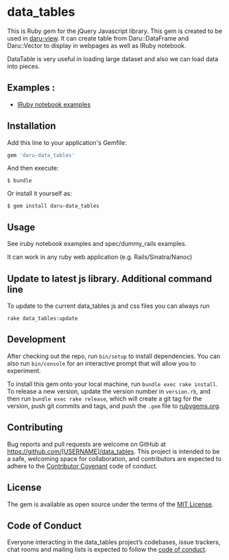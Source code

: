 # data_tables

This is Ruby gem for the jQuery Javascript library. This gem is created to be used in [daru-view](https://guthub.com/shekharrajak/daru-view). It can create table from Daru::DataFrame and Daru::Vector to display in webpages as well as IRuby notebook.

DataTable is very useful in loading large dataset and also we can load data into pieces.

## Examples :

- [IRuby notebook examples](http://nbviewer.jupyter.org/github/Shekharrajak/data_tables/tree/master/spec/dummy_iruby/)

## Installation

Add this line to your application's Gemfile:

```ruby
gem 'daru-data_tables'
```

And then execute:

    $ bundle

Or install it yourself as:

    $ gem install daru-data_tables

## Usage

See iruby notebook examples and spec/dummy_rails examples.

It can work in any ruby web application (e.g. Rails/Sinatra/Nanoc)


## Update to latest js library. Additional command line

  To update to the current data_tables js and css files you can always run

    rake data_tables:update


## Development

After checking out the repo, run `bin/setup` to install dependencies. You can also run `bin/console` for an interactive prompt that will allow you to experiment.

To install this gem onto your local machine, run `bundle exec rake install`. To release a new version, update the version number in `version.rb`, and then run `bundle exec rake release`, which will create a git tag for the version, push git commits and tags, and push the `.gem` file to [rubygems.org](https://rubygems.org).

## Contributing

Bug reports and pull requests are welcome on GitHub at https://github.com/[USERNAME]/data_tables. This project is intended to be a safe, welcoming space for collaboration, and contributors are expected to adhere to the [Contributor Covenant](http://contributor-covenant.org) code of conduct.

## License

The gem is available as open source under the terms of the [MIT License](http://opensource.org/licenses/MIT).

## Code of Conduct

Everyone interacting in the data_tables project’s codebases, issue trackers, chat rooms and mailing lists is expected to follow the [code of conduct](https://github.com/[USERNAME]/data_tables/blob/master/CODE_OF_CONDUCT.md).
